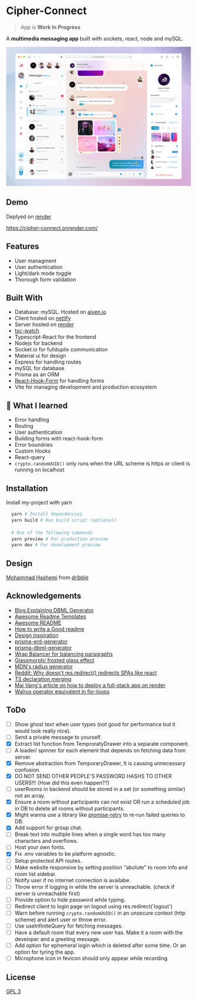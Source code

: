 # Cipher-Connect

> App is **Work In Progress**

A **multimedia messaging app** built with sockets, react, node and mySQL.

[![design source](./assets/design_source.jpg)](https://dribbble.com/shots/18945888-Messenger-Mobile-Web-Application-Light-Mode/attachments/14116324?mode=media)


## Demo

Deplyed on [render](https://dashboard.render.com/)

https://cipher-connect.onrender.com/



## Features

- User managment
- User authentication
- Light/dark mode toggle
- Thorough form validation


## Built With

- Database: mySQL. Hosted on [aiven.io](https://aiven.io/)
- Client hosted on [netlify](https://www.netlify.com/)
- Server hosted on [render](https://render.com/)
- [tsc-watch](https://www.npmjs.com/package/tsc-watch)
- Typescript-React for the frontend
- Nodejs for backend
- Socket.io for fullduplix communication
- Material ui for design
- Express for handling routes
- mySQL for database
- Prisma as an ORM
- [React-Hook-Form](https://react-hook-form.com/) for handling forms
- Vite for managing development and production ecosystem


## 🚀 What I learned

- Error handling
- Routing
- User authentication
- Building forms with react-hook-form
- Error boundries
- Custom Hooks
- React-query
- `crypto.randomUUID()` only runs when the URL scheme is https or client is running on localhost


## Installation

Install my-project with yarn

```bash
  yarn # Install dependencies
  yarn build # Run build script (optional)

  # One of the following commands
  yarn preview # For production preview
  yarn dev # For development preview
```


## Design

[Mohammad Hashemi](https://dribbble.com/shots/18945888-Messenger-Mobile-Web-Application-Light-Mode/attachments/14116324?mode=media) from [dribble](https://dribbble.com/shots/18945888-Messenger-Mobile-Web-Application-Light-Mode/attachments/14116324?mode=media)

## Acknowledgements
 - [Blog Explaining DBML Generator](https://notiz.dev/blog/prisma-dbml-generator)
 - [Awesome Readme Templates](https://awesomeopensource.com/project/elangosundar/awesome-README-templates)
 - [Awesome README](https://github.com/matiassingers/awesome-readme)
 - [How to write a Good readme](https://bulldogjob.com/news/449-how-to-write-a-good-readme-for-your-github-project)
 - [Design inspiration](https://dribbble.com/shots/18945888-Messenger-Mobile-Web-Application-Light-Mode/attachments/14116324?mode=media)
 - [prisma-erd-generator](npmjs.com/package/prisma-erd-generator)
 - [prisma-dbml-generator](https://notiz.dev/blog/prisma-dbml-generator#dbml-generator)
 - [Wrap Balancer for balancing paragraphs](https://react-wrap-balancer.vercel.app/)
 - [Glassmorph/ frosted glass effect](https://css.glass/)
 - [MDN's radius generator](https://developer.mozilla.org/en-US/docs/Web/CSS/CSS_backgrounds_and_borders/Border-radius_generator)
 - [Reddit: Why doesn't res.redirect() redirects SPAs like react](https://www.reddit.com/r/learnjavascript/comments/bs9gq0/comment/eonklyl/?utm_source=share&utm_medium=web2x&context=3)
 - [TS declaration merging](https://dev.to/chris927/extending-express-types-with-typescript-declaration-merging-typescript-4-3jh)
 - [Mai Vang's article on how to deploy a full-stack app on render](https://medium.com/@vmaineng/how-to-deploy-mern-full-stack-to-render-f7ab380660b6)
 - [Walrus operator equivalent in for-loops](https://stackoverflow.com/a/70414127)

## ToDo

- [ ] Show ghost text when user types (not good for performance but it would look really nice).
- [ ] Send a private message to yourself.
- [x] Extract list function from TemproratyDrawer into a separate component.
- [ ] A loader/ spinner for each element that depends on fetching data from server.
- [x] Remove abstraction from TemporaryDrawer, It is causing unnecessary confusion. 
- [x] DO NOT SEND OTHER PEOPLE'S PASSWORD HASHS TO OTHER USERS!!! (How did this even happen??)
- [ ] userRooms in backend should be stored in a set (or something similar) not an array.
- [x] Ensure a room without participants can not exist OR run a scheduled job in DB to delete all rooms without participants.
- [x] Might wanna use a library like [promise-retry](https://www.npmjs.com/package/promise-retry) to re-run failed queries to DB.
- [x] Add support for group chat.
- [ ] Break text into multiple lines when a single word has too many characters and overflows.
- [ ] Host your own fonts.
- [x] Fix .env variables to be platform agnostic.
- [ ] Setup protected API routes.
- [ ] Make website responsive by setting position "abolute" to room info and room list sidebar.
- [ ] Notify user if no internet connection is availabe. 
- [ ] Throw error if logging in while the server is unreachable. (check if server is unreachable first)
- [ ] Provide option to hide password while typing.
- [ ] Redirect client to login page on logout using res.redirect('logout')
- [ ] Warn before running `crypto.randomUUID()` in an unsecure context (http scheme) and alert user or throw error.
- [ ] Use useInfiniteQuery for fetching messages.
- [ ] Have a default room that every new user has. Make it a room with the developer and a greeting message.
- [ ] Add option for ephemeral login which is deleted after some time. Or an option for tyring the app.
- [ ] Microphone icon in fevicon should only appear while recording.

## License

[GPL 3](./LICENSE)

